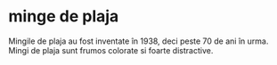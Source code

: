 # minge de plaja

Mingile de plaja au fost inventate în 1938, deci peste 70 de ani în urma. Mingi
de plaja sunt frumos colorate si foarte distractive.
